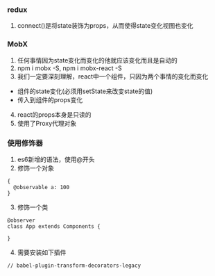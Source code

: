 ### redux
1. connect()是将state装饰为props，从而使得state变化视图也变化

### MobX
1. 任何事情因为state变化而变化的他就应该变化而且是自动的
2. npm i mobx -S, npm i mobx-react -S
3. 我们一定要深刻理解，react中一个组件，只因为两个事情的变化而变化
  - 组件的state变化(必须用setState来改变state的值)
  - 传入到组件的props变化
4. react的props本身是只读的
5. 使用了Proxy代理对象

### 使用修饰器
1. es6新增的语法，使用@开头
2. 修饰一个对象
```
{
  @observable a: 100
}
```
3. 修饰一个类
```
@observer
class App extends Components {

}
```
4. 需要安装如下插件
```
// babel-plugin-transform-decorators-legacy
```